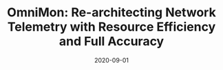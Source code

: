 ---
title: "OmniMon: Re-architecting Network Telemetry with Resource Efficiency and Full Accuracy"
collection: publications

date: 2020-09-01
venue: 'SIGCOMM'
paperurl: 'https://dl.acm.org/doi/10.1145/3387514.3405877'
citation: 'Huang, Qun, et al. Omnimon: Re-architecting network telemetry with resource efficiency and full accuracy. Proceedings of the Annual conference of the ACM Special Interest Group on Data Communication on the applications, technologies, architectures, and protocols for computer communication. 2020.'
---
